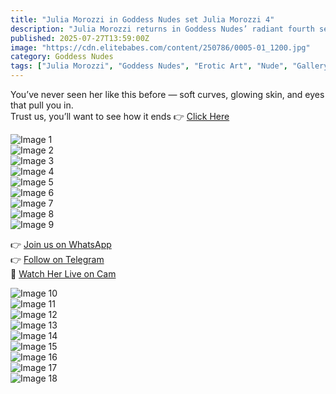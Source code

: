 ```yaml
---
title: "Julia Morozzi in Goddess Nudes set Julia Morozzi 4"
description: "Julia Morozzi returns in Goddess Nudes’ radiant fourth set — dripping in allure and golden light."
published: 2025-07-27T13:59:00Z
image: "https://cdn.elitebabes.com/content/250786/0005-01_1200.jpg"
category: Goddess Nudes
tags: ["Julia Morozzi", "Goddess Nudes", "Erotic Art", "Nude", "Gallery"]
---
```


You’ve never seen her like this before — soft curves, glowing skin, and eyes that pull you in.  
Trust us, you’ll want to see how it ends 👉 [Click Here](https://redirecting-kappa.vercel.app/)

![Image 1](https://cdn.elitebabes.com/content/250786/0005-01_1200.jpg)  
![Image 2](https://cdn.elitebabes.com/content/250786/0005-02_1200.jpg)  
![Image 3](https://cdn.elitebabes.com/content/250786/0005-03_1200.jpg)  
![Image 4](https://cdn.elitebabes.com/content/250786/0005-04_1200.jpg)  
![Image 5](https://cdn.elitebabes.com/content/250786/0005-05_1200.jpg)  
![Image 6](https://cdn.elitebabes.com/content/250786/0005-06_1200.jpg)  
![Image 7](https://cdn.elitebabes.com/content/250786/0005-07_1200.jpg)  
![Image 8](https://cdn.elitebabes.com/content/250786/0005-08_1200.jpg)  
![Image 9](https://cdn.elitebabes.com/content/250786/0005-09_1200.jpg)  

👉 [Join us on WhatsApp](https://whatsapp.com/channel/0029VaMsUAp7tkjI8KcaRn10)  
👉 [Follow on Telegram](https://t.me/Xibabes)  
🔞 [Watch Her Live on Cam](https://redirecting-kappa.vercel.app/)

![Image 10](https://cdn.elitebabes.com/content/250786/0005-10_1200.jpg)  
![Image 11](https://cdn.elitebabes.com/content/250786/0005-11_1200.jpg)  
![Image 12](https://cdn.elitebabes.com/content/250786/0005-12_1200.jpg)  
![Image 13](https://cdn.elitebabes.com/content/250786/0005-13_1200.jpg)  
![Image 14](https://cdn.elitebabes.com/content/250786/0005-14_1200.jpg)  
![Image 15](https://cdn.elitebabes.com/content/250786/0005-15_1200.jpg)  
![Image 16](https://cdn.elitebabes.com/content/250786/0005-16_1200.jpg)  
![Image 17](https://cdn.elitebabes.com/content/250786/0005-17_1200.jpg)  
![Image 18](https://cdn.elitebabes.com/content/250786/0005-18_1200.jpg)
